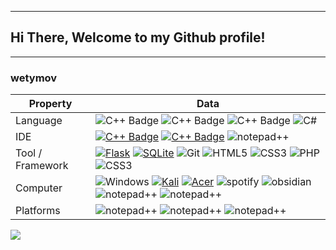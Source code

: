 ----
## Hi There, Welcome to my Github profile! 
----
### wetymov

Property                 | Data  
-------------------------|----------------------------------------------
Language                 | ![C++ Badge](https://img.shields.io/badge/-Python-00599C?style=flat&logo=Python&logoColor=white) ![C++ Badge](https://img.shields.io/badge/-C++-30499C?style=flat&logo=C%2B%2B&logoColor=white) ![C++ Badge](https://img.shields.io/badge/-MarkDown-000?style=flat&logo=markdown&logoColor=white) ![C#](https://img.shields.io/badge/-C%23-pink?style=flat&logo=Csharp) 
IDE                      | [![C++ Badge](https://img.shields.io/badge/-Visual%20Studio-00599C?style=flat&logo=VisualStudio&logoColor=white)](https://github.com/wetymov) [![C++ Badge](https://img.shields.io/badge/-Sublime%20Text-30499C?style=flat&logo=SublimeText&logoColor=white)](https://github.com/wetymov) ![notepad++](https://img.shields.io/badge/-Notepad%2B%2B-1572B6?style=flat&logo=Notepad%2B%2B)
Tool / Framework         | [![Flask](https://img.shields.io/badge/-Flask-47848F?style=flat&logo=Flask&logoColor=white)](https://flask.palletsprojects.com/en/2.2.x/) [![SQLite](https://img.shields.io/badge/-SQLite%20Studio-12348F?style=flat&logo=sqlite&logoColor=white)](https://www.sqlite.org/) ![Git](https://img.shields.io/badge/-Git-00000F?style=flat&logo=git&logoColor=white) ![HTML5](https://img.shields.io/badge/-HTML5-E34F26?style=flat&logo=html5&logoColor=white&) ![CSS3](https://img.shields.io/badge/-CSS3-1572B6?style=flat&logo=css3&link=https://github.com/BRdhanani) ![PHP](https://img.shields.io/badge/-PHP-209?style=flat&logo=php) ![CSS3](https://img.shields.io/badge/-QT5-203?style=flat&logo=QT)
Computer                 | ![Windows](https://img.shields.io/badge/-Windows%2011-00599C?style=flat&logo=Windows&Color=white) [![Kali](https://img.shields.io/badge/-Kali%20Linux-00000F?style=flat&logo=kalilinux&Color=white)](https://github.com/search?q=user%3Azmcx16&type=Repositories) [![Acer](https://img.shields.io/badge/-Aspire%207-036CB5?style=flat&logo=acer&Color=white)](https://www.acer.com/ru-ru/laptops/aspire/aspire-7-intel/pdp/NH.Q99ER.00K) ![spotify](https://img.shields.io/badge/-Spotify-00000F?style=flat&logo=spotify&Color=white) ![obsidian](https://img.shields.io/badge/-Obsidian-purple?style=flat&logo=obsidian) ![notepad++](https://img.shields.io/badge/-manjaro-000?style=flat&logo=manjaro) ![notepad++](https://img.shields.io/badge/-Telegram-blue?style=flat&logo=telegram&link=https://t.me/pascal_abuser) 
Platforms				 | ![notepad++](https://img.shields.io/badge/-Codeforces-white?style=flat&logo=codeforces&link=https://codeforces.com/profile/wety) ![notepad++](https://img.shields.io/badge/-Codewars-red?style=flat&logo=codewars&link=https://www.codewars.com/users/wetymov) ![notepad++](https://img.shields.io/badge/-JDOODLE-yellow?style=flat&logo=JDoodle) 


![](https://codeforces-readme-stats.vercel.app/api/card?username=Wety)
